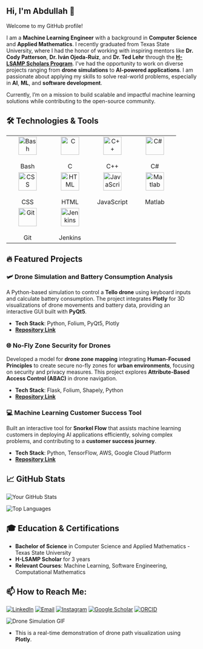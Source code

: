## Hi, I'm Abdullah 👋
Welcome to my GitHub profile!

I am a **Machine Learning Engineer** with a background in **Computer Science** and **Applied Mathematics**. I recently graduated from Texas State University, where I had the honor of working with inspiring mentors like **Dr. Cody Patterson**, **Dr. Iván Ojeda-Ruiz**, and **Dr. Ted Lehr** through the [**H-LSAMP Scholars Program**](https://hlsamp.cose.txst.edu/). I've had the opportunity to work on diverse projects ranging from **drone simulations** to **AI-powered applications**. I am passionate about applying my skills to solve real-world problems, especially in **AI**, **ML**, and **software development**.

Currently, I’m on a mission to build scalable and impactful machine learning solutions while contributing to the open-source community.

## 🛠️ Technologies & Tools
<table>
  <tr>
    <td align="center" width="96">
      <div title="Proficient">
        <img src="https://cdn.jsdelivr.net/gh/devicons/devicon/icons/bash/bash-original.svg" width="48" height="48" alt="Bash" />
      </div>
      <br>Bash
    </td>
    
  <td align="center" width="96">
      <div title="Novice">
        <img src="https://cdn.jsdelivr.net/gh/devicons/devicon/icons/c/c-original.svg" width="48" height="48" alt="C" />
      </div>
      <br>C
    </td>
    
   <td align="center" width="96">
      <div title="Expert">
        <img src="https://cdn.jsdelivr.net/gh/devicons/devicon/icons/cplusplus/cplusplus-original.svg" width="48" height="48" alt="C++" />
      </div>
      <br>C++
    </td>
    
  <td align="center" width="96">
      <div title="Advanced Beginner">
        <img src="https://cdn.jsdelivr.net/gh/devicons/devicon/icons/csharp/csharp-original.svg" width="48" height="48" alt="C#" />
      </div>
      <br>C#
    </td>
  </tr>

  <tr>
    <td align="center" width="96">
      <div title="Expert">
        <img src="https://cdn.jsdelivr.net/gh/devicons/devicon/icons/css3/css3-original.svg" width="48" height="48" alt="CSS" />
      </div>
      <br>CSS
    </td>
    
  <td align="center" width="96">
      <div title="Expert">
        <img src="https://cdn.jsdelivr.net/gh/devicons/devicon/icons/html5/html5-original.svg" width="48" height="48" alt="HTML" />
      </div>
      <br>HTML
    </td>
    
  <td align="center" width="96">
      <div title="Advanced Beginner">
        <img src="https://cdn.jsdelivr.net/gh/devicons/devicon/icons/javascript/javascript-original.svg" width="48" height="48" alt="JavaScript" />
      </div>
      <br>JavaScript
    </td>
    
   <td align="center" width="96">
      <div title="Expert">
        <img src="https://cdn.jsdelivr.net/gh/devicons/devicon/icons/matlab/matlab-original.svg" width="48" height="48" alt="Matlab" />
      </div>
      <br>Matlab
    </td>
  </tr>
  <tr>
    <td align="center" width="96">
      <div title="Expert">
        <img src="https://cdn.jsdelivr.net/gh/devicons/devicon/icons/git/git-original.svg" width="48" height="48" alt="Git" />
      </div>
      <br>Git
    </td>
    
  <td align="center" width="96">
      <div title="Proficient">
        <img src="https://cdn.jsdelivr.net/gh/devicons/devicon/icons/jenkins/jenkins-original.svg" width="48" height="48" alt="Jenkins" />
      </div>
      <br>Jenkins
    </td>
  </tr>
  </table>


## 🔥 Featured Projects

### 🛩️ Drone Simulation and Battery Consumption Analysis
A Python-based simulation to control a **Tello drone** using keyboard inputs and calculate battery consumption. The project integrates **Plotly** for 3D visualizations of drone movements and battery data, providing an interactive GUI built with **PyQt5**.

- **Tech Stack**: Python, Folium, PyQt5, Plotly
- **[Repository Link](https://github.com/your_username/drone-simulation)**

### 🌐 No-Fly Zone Security for Drones
Developed a model for **drone zone mapping** integrating **Human-Focused Principles** to create secure no-fly zones for **urban environments**, focusing on security and privacy measures. This project explores **Attribute-Based Access Control (ABAC)** in drone navigation.

- **Tech Stack**: Flask, Folium, Shapely, Python
- **[Repository Link](https://github.com/your_username/nofly-zone)**

### 💻 Machine Learning Customer Success Tool
Built an interactive tool for **Snorkel Flow** that assists machine learning customers in deploying AI applications efficiently, solving complex problems, and contributing to a **customer success journey**.

- **Tech Stack**: Python, TensorFlow, AWS, Google Cloud Platform
- **[Repository Link](https://github.com/your_username/ml-customer-success-tool)**

## 📈 GitHub Stats

![Your GitHub Stats](https://github-readme-stats.vercel.app/api?username=dullahgtt&show_icons=true&theme=radical)

![Top Languages](https://github-readme-stats.vercel.app/api/top-langs/?username=dullahgtt&layout=compact&theme=radical)

## 🎓 Education & Certifications

- **Bachelor of Science** in Computer Science and Applied Mathematics - Texas State University
- **H-LSAMP Scholar** for 3 years
- **Relevant Courses**: Machine Learning, Software Engineering, Computational Mathematics

## 📫 How to Reach Me:

[![LinkedIn](https://img.shields.io/badge/LinkedIn-blue?style=for-the-badge&logo=linkedin)](https://www.linkedin.com/in/abdullah-kamal-a0106b1b9/)
[![Email](https://img.shields.io/badge/Email-white?style=for-the-badge&logo=gmail)](mailto:abdullahkamal888@gmail.com)
[![Instagram](https://img.shields.io/badge/Instagram-E4405F?style=for-the-badge&logo=instagram&logoColor=white)](https://www.instagram.com/dullahkamal/)
[![Google Scholar](https://img.shields.io/badge/Google%20Scholar-4285F4?style=for-the-badge&logo=google-scholar&logoColor=white)](https://scholar.google.com/citations?user=tI6Zx_8AAAAJ&hl=en&authuser=1)
[![ORCID](https://img.shields.io/badge/ORCID-A6CE39?style=for-the-badge&logo=orcid&logoColor=white)](https://orcid.org/0009-0002-2127-7917)



![Drone Simulation GIF](https://your-website-link.com/drone_simulation.gif)

- This is a real-time demonstration of drone path visualization using **Plotly**.

<!--
**dullahgtt/dullahgtt** is a ✨ _special_ ✨ repository because its `README.md` (this file) appears on your GitHub profile.

Here are some ideas to get you started:

- 🔭 I’m currently working on ...
- 🌱 I’m currently learning ...
- 👯 I’m looking to collaborate on ...
- 🤔 I’m looking for help with ...
- 💬 Ask me about ...
- 📫 How to reach me: ...
- 😄 Pronouns: ...
- ⚡ Fun fact: ...
-->
